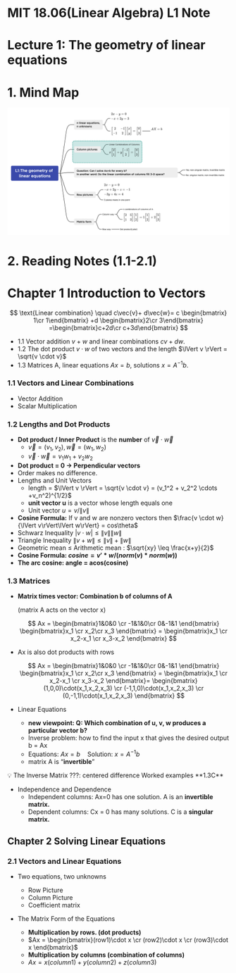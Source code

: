 # MIT 18.06(Linear Algebra) L1 Note

<!--more-->

# Lecture 1: The geometry of linear equations

# 1. Mind Map

![](https://raw.githubusercontent.com/loss4wang/wx_imagehost/main/L1The_geometry_of_linear_equations.png)

# 2. Reading Notes (1.1-2.1)

# Chapter 1 Introduction to Vectors

<!--
!: Don't use \\ in latex, use \cr
!: Cause it will be replaced by <br> when rendering
-->

$$
\text{Linear combination} \quad c\vec{v}+ d\vec{w}= c \begin{bmatrix} 1\cr 1\end{bmatrix} +d \begin{bmatrix}2\cr 3\end{bmatrix} =\begin{bmatrix}c+2d\cr c+3d\end{bmatrix}
$$

- 1.1 Vector addition $v+w$ and linear combinations $cv+dw$.
- 1.2 The dot product $v · w$ of two vectors and the length $\lVert v \rVert = \sqrt{v \cdot v}$
- 1.3 Matrices A, linear equations $Ax=b$, solutions $x = A^{-1} b.$

### 1.1 Vectors and Linear Combinations

- Vector Addition
- Scalar Multiplication

### 1.2 Lengths and Dot Products

- **Dot product / Inner Product** is the **number** of $\vec{v}\cdot \vec{w}$
  - $\vec{v}= (v_1,v_2), \vec{w}= (w_1,w_2)$
  - $\vec{v}\cdot \vec{w} = v_1w_1 +v_2w_2$
- **Dot product = 0 → Perpendicular vectors**
- Order makes no difference.
- Lengths and Unit Vectors
  - length = $\lVert v \rVert = \sqrt{v \cdot v}
    = (v_1^2 + v_2^2 \cdots +v_n^2)^{1/2}$
  - **unit vector u** is a vector whose length equals one
  - Unit vector $u = v / \lVert v\rVert$
- **Cosine Formula:** If v and w are nonzero vectors then $\frac{v \cdot w}{\lVert v\rVert\lVert w\rVert} = cos\theta$
- Schwarz Inequality $|v \cdot w| \leq \lVert v\rVert\lVert w\rVert$
- Triangle Inequality $\lVert v+w\rVert \leq \lVert v\rVert + \lVert w\rVert$
- Geometric mean  $\leq$ Arithmetic mean : $\sqrt{xy} \leq \frac{x+y}{2}$
- **Cosine Formula: $cosine = v\prime * w / (norm(v)*norm(w))$**
- **The arc cosine: angle = acos(cosine)**

### 1.3 Matrices

- **Matrix times vector: Combination b of columns of A**

  (matrix A acts on the vector x)

  $$
  Ax = 
  \begin{bmatrix}1&0&0 \cr -1&1&0\cr 0&-1&1 \end{bmatrix} 
  \begin{bmatrix}x_1 \cr x_2\cr x_3 \end{bmatrix} 
  = \begin{bmatrix}x_1 \cr x_2-x_1 \cr x_3-x_2 \end{bmatrix}
  $$

- Ax is also dot products with rows

  $$
  Ax = 
  \begin{bmatrix}1&0&0 \cr -1&1&0\cr 0&-1&1 \end{bmatrix} 
  \begin{bmatrix}x_1 \cr x_2\cr x_3 \end{bmatrix} 
  = \begin{bmatrix}x_1 \cr x_2-x_1 \cr x_3-x_2 \end{bmatrix}=
  \begin{bmatrix}(1,0,0)\cdot(x_1,x_2,x_3) \cr (-1,1,0)\cdot(x_1,x_2,x_3) \cr (0,-1,1)\cdot(x_1,x_2,x_3) \end{bmatrix}
  $$

- Linear Equations

  - **new** **viewpoint: Q: Which combination of u, v, w produces a particular vector b?**
  - Inverse problem: how to find the input x that gives the desired output b = Ax
  - $\text{Equations: }Ax=b\quad \text{Solution: }x=A^{-1}b$
  - matrix A is “**invertible**”

<aside>
💡 The Inverse Matrix
???: centered difference  
Worked examples **1.3C**


</aside>

- Independence and Dependence
  - Independent  columns: Ax=0 has one solution. A is an **invertible matrix.**
  - Dependent columns: Cx = 0 has many solutions. C is a **singular matrix.**

## Chapter 2 Solving Linear Equations

### 2.1 Vectors and Linear Equations

- Two equations, two unknowns
  - Row Picture
  - Column Picture
  - Coefficient matrix

- The Matrix Form of the Equations
  - **Multiplication by rows. (dot products)**
  - $Ax = \begin{bmatrix}(row1)\cdot x \cr (row2)\cdot x \cr (row3)\cdot x \end{bmatrix}$
  - **Multiplication by columns (combination of columns)**
  - $Ax = x(column1) +y(column2) +z(column3)$


